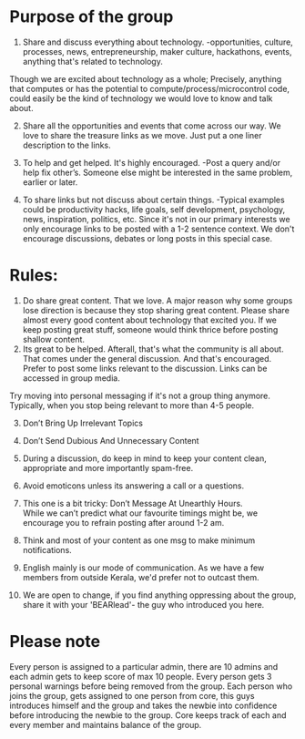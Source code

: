 # Purpose of the group
1. Share and discuss everything about technology.
-opportunities, culture, processes, news, entrepreneurship, maker culture, hackathons, events, anything that's related to technology.

Though we are excited about technology as a whole;
Precisely, anything that computes or has the potential to compute/process/microcontrol code, could easily be the kind of technology we would love to know and talk about.

2. Share all the opportunities and events that come across our way. 
We love to share the treasure links as we move. Just put a one liner description to the links.


3. To help and get helped. It's highly encouraged.
-Post a query and/or help fix other’s. Someone else might be interested  in the same problem, earlier or later.

4. To share links but not discuss about certain things.
-Typical examples could be productivity hacks, life goals, self development, psychology, news, inspiration, politics, etc. Since it's not in our primary interests we only encourage links to be posted with a 1-2 sentence context. We don't encourage discussions, debates or long posts in this special case.

# Rules:
1. Do share great content. That we love.
A major reason why some groups lose direction is because they stop sharing great content.
Please share almost every good content about technology that excited you. 
If we keep posting great stuff, someone would think thrice before posting shallow content.
2. Its great to be helped.
Afterall, that's what the community is all about. That comes under the general discussion. And that's encouraged. Prefer to post some links relevant to the discussion. Links can be accessed in group media.

Try moving into personal messaging if it's not a group thing anymore.
Typically, when you stop being relevant to more than 4-5 people.

3. Don’t Bring Up Irrelevant Topics

4. Don’t Send Dubious And Unnecessary Content

5. During a discussion, do keep in mind to keep your content clean, appropriate and more importantly spam-free.

6. Avoid emoticons unless its answering a call or a questions. 

7. This one is a bit tricky: Don’t Message At Unearthly Hours.  
While we can’t predict what our favourite timings might be, we encourage you to refrain posting after around 1-2 am.

8. Think and most of your content as one msg to make minimum notifications.

9. English mainly is our mode of communication. As we have a few members from outside Kerala, we'd prefer not to outcast them.

10. We are open to change, if you find anything oppressing about the group, share it with your 'BEARlead'- the guy who introduced you here.

# Please note
Every person is assigned to a particular admin, there are 10 admins and each admin gets to keep score of max 10 people.
Every person gets 3 personal warnings before being removed from the group.
Each person who joins the group, gets assigned to one person from core, this guys introduces himself and the group and takes the newbie into confidence before introducing the newbie to the group.
Core keeps track of each and every member and maintains balance of the group.
